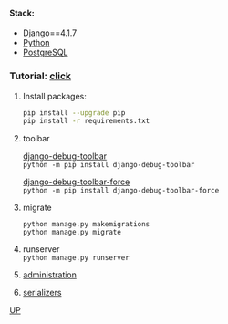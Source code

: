 <a name="top"></a>

#### Stack:
- Django==4.1.7
- [Python](https://www.python.org/downloads/)
- [PostgreSQL](https://www.postgresql.org/)

### Tutorial: <a href="Tutorial.md">click</a>

1. Install packages:
   ```bash
   pip install --upgrade pip
   pip install -r requirements.txt
   ```
2. toolbar

   [django-debug-toolbar](https://django-debug-toolbar.readthedocs.io/en/latest/installation.html)  
   `python -m pip install django-debug-toolbar`
   
   [django-debug-toolbar-force](https://django-debug-toolbar-force.readthedocs.io/en/latest/)  
   `python -m pip install django-debug-toolbar-force`

3. migrate

   ```
   python manage.py makemigrations
   python manage.py migrate
   ```
   
4. runserver  
   `python manage.py runserver`

5. [administration](http://127.0.0.1:8000/admin/login/?next=/admin/)
6. [serializers](http://127.0.0.1:8000/book/?format=json)




<a href="#top">UP</a>